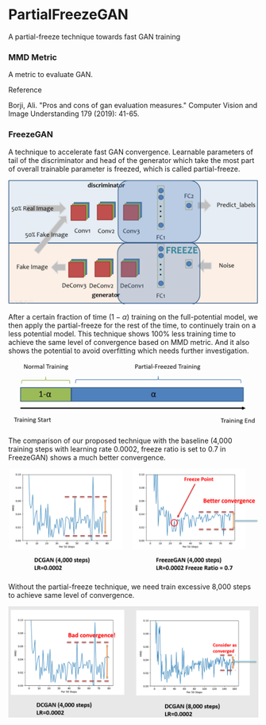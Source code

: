 # PartialFreezeGAN
A partial-freeze technique towards fast GAN training

### MMD Metric

A metric to evaluate GAN.

Reference

Borji, Ali. "Pros and cons of gan evaluation measures." Computer Vision and Image Understanding 179 (2019): 41-65.

### FreezeGAN

A technique to accelerate fast GAN convergence. Learnable parameters of tail of the discriminator and head of the generator which take the most part of overall trainable parameter is freezed, which is called partial-freeze. 

![Alt text](https://github.com/zlijingtao/PartialFreezeGAN/blob/master/Idea/process.PNG?raw=true "Fig. 1. Partial Freeze of the full potential model.")

After a certain fraction of time ($1 - \alpha$) training on the full-potential model, we then apply the partial-freeze for the rest of the time, to continuely train on a less potential model. This technique shows 100% less training time to achieve the same level of convergence based on MMD metric. And it also shows the potential to avoid overfitting which needs further investigation.

![Alt text](https://github.com/zlijingtao/PartialFreezeGAN/blob/master/Idea/process1.PNG?raw=true "Fig. 2. Training process of partial freeze GAN.")

The comparison of our proposed technique with the baseline (4,000 training steps with learning rate 0.0002, freeze ratio is set to 0.7 in FreezeGAN) shows a much better convergence.

![Alt text](https://github.com/zlijingtao/PartialFreezeGAN/blob/master/Idea/comparison.PNG?raw=true "Fig. 3. Comparison with a 4,000 steps baseline DCGAN.")

Without the partial-freeze technique, we need train excessive 8,000 steps to achieve same level of convergence.

![Alt text](https://github.com/zlijingtao/PartialFreezeGAN/blob/master/Idea/8000.PNG?raw=true "Fig. 4. 8,000 steps of baseline DCGAN to get the same convergence.")

